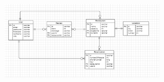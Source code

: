 ![starUML_diagram.png](https://github.com/mariachis15/TakeASeat/blob/master/Screenshot%202024-05-21%20195038.png)
